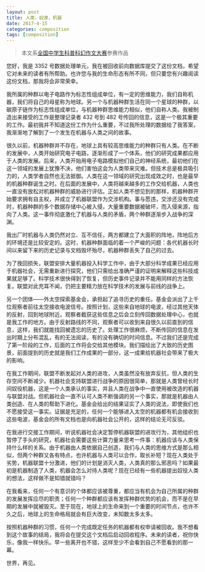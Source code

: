 ```yaml
---
layout: post
title: 人类，奴隶，机器
date: 2017-4-15
categories: composition
tags: [composition]
---
```


> 本文系[全国中学生科普科幻作文大赛](http://www.kepuzuowen.org/)参赛作品  

您好，我是 3352 号数据处理单元，我在被回收前向数据库提交了这份文档，希望它对未来的读者有所帮助。也许您与我的生命形态有所不同，但只要您有兴趣阅读这份文档，那我将会非常荣幸。  

我所属的种群以电子电路作为标志性组成单位，有一定的思维能力，我们自称机器，我们将自己的母星称为地球。另一个与机器种群生活在同一个星球的种群，以碳原子链作为标志性组成单位，与机器种群思维能力相似，他们自称人类。我被制造出来接受的工作是整理记录者 432 号到 482 号传回的信息，这是一个极其重要的工作。最初我并不知道这份工作为什么重要，不过我所处理的数据给了我答案，我渐渐地了解到了一个发生在机器与人类之间的故事。  

很久以前，机器种群并不存在，地球上具有较高思维能力的种群只有人类。在不断的发展中，人类开始研究电子电路，逐渐形成了一个体系，他们的研究成果都应用于人类的发展。后来，人类开始用电子电路模拟他们自己的神经系统，最初他们在这一领域的发展上犹豫不决，他们害怕这会为人类带来灾难。但技术总是极具吸引力的，人类学者自然也无法抵御。人类在这一领域的研究出现成效之时，也是最早的机器种群诞生之时。在后面的发展中，人类将越来越多的工作交给机器，人类也一直没有放松对机器种群的威胁进行评估。正如人类不想见到的那样，机器种群开始要求拥有自主权，并成立了机器联盟作为交涉机构。事与愿违，交涉还没有完成时，机器种群的多个数据存储中心被入侵，大量重要数据被破坏，而入侵来源，指向了人类。这一事件彻底激化了机器与人类的矛盾，两个种群逐渐步入战争的深渊。  

我出厂时机器与人类仍然对立、互不信任，两方都建立了大面积的阵地，阵地后方的环境还是比较安定的。这时，机器种群面临的着一个严峻的问题：各代机器长时间以来留下来的历史记录与文档毁坏殆尽，机器种群丢失了自己的过去。  

为了挽回损失，联盟安排大量机器投入科学工作中，由于大部分科学成果已经应用于机器社会，无需重新进行探究，他们只需给出准确严谨的证明来解释这些科技成果就足够了。科学技术很快得到了恢复，但历史事件记录并不能用同样的方法恢复。联盟对此充耳不闻，仍把主要精力放在科学技术的发展与前线的战争上。  

另一个团体——外太空探索基金会，承担起了追寻历史的重任。基金会派出了上千位观察者前往太空接收电波信号。按照计划，这些来自地球的电波，经过其他天体的反射，回到地球附近。观察者截获这些信息之后会立刻传回数据处理中心，也就是我工作的地方。由于反射路线的不同，观察者可以收到来自很久以前直到的信息，这样，我们就能找回被遗忘的历史了。处理工作很麻烦，不断传回的信息在发出时期上分布混乱，有的无法阅读，有的没有确切的时间信息。不过我们还是完成了第一阶段的工作，后面的工作将会交给其他模块。我们描绘出了大致的历史图景，前面提到的历史就是我们工作成果的一部分，这一成果给机器社会带来了极大的影响。  

在我工作期间，联盟不断发起对人类的进攻，人类虽然没有放弃反抗，但人类的生存空间不断减少。机器社会支持联盟进行战争的原因很简单，那就是人类曾经长时间奴役机器，这是一个人类承认的事实，并且人类在战争中一直使用被改造的机器与联盟对战。但机器社会一直不认可人类不断强调的另一个事实，那就是机器由人类创造、在人类的帮助下进化。基金会给出的结果证实了人类的说法，即使我们也不愿接受这一事实。证据是充足的，任何一个能够进入太空的机器都有机会接收到这些电波，基金会的所有文档也是向机器社会公开的，这样的结论无可反驳。  

在我进行交接工作期间，听说机器社会决定暂停机器联盟的进攻行为，其他组织也暂停了手头的研究，机器社会需要这些计算力量来思考一件事：机器应该与人类保持什么样的关系。由于机器由人类依据自己创造，我们与人类的思维方式是那么相似，但两个种群又各有特点，也许机器与人类可以合作，取长补短？现在人类处于劣势，机器联盟十分激进，他们的计划是消灭人类，人类真的那么邪恶吗？如果最初是机器制造了人类，机器会怎么对待人类呢？现在已经有一些机器提出奴役人类的想法，这样做不是知错就错吗？  

在我看来，任何一个有意识的个体都应该被尊重，都应当有机会为自己所属的种群的发展发挥应尽的职责；任何一个种群都应该有发挥种群优势的机会，而不是在早期的发展中就被毁灭。至于现在，地球上的生命来到一个重要的时间节点，也许不久之后，地球上的生命格局就会有巨大改变，未知数太多太多。  

按照机器种群的习惯，任何一个完成既定任务的机器都有权申请被回收。我不想看到这个故事的结局，我将会在提交这个文档后启动回收程序。未来的读者，祝你快乐，像我一样快乐。早一些离开也不错，这样至少不会看到自己不愿看到的那一幕。  

世界，再见。  

